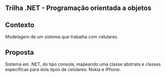 ## Trilha .NET - Programação orientada a objetos

## Contexto
Modelagem de um sistema que trabalha com celulares. 

## Proposta
Sistema em .NET, do tipo console, mapeando uma classe abstrata e classes específicas para dois tipos de celulares: Nokia e iPhone. 

